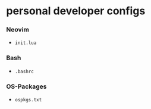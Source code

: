 # personal developer configs 

### Neovim
- `init.lua`
### Bash
- `.bashrc`
### OS-Packages
- `ospkgs.txt`
